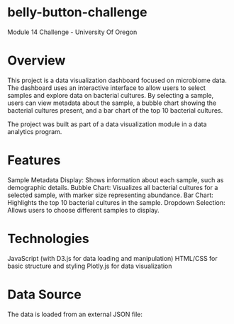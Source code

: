 # belly-button-challenge
Module 14 Challenge - University Of Oregon


# Overview
This project is a data visualization dashboard focused on microbiome data. The dashboard uses an interactive interface to allow users to select samples and explore data on bacterial cultures. By selecting a sample, users can view metadata about the sample, a bubble chart showing the bacterial cultures present, and a bar chart of the top 10 bacterial cultures.

The project was built as part of a data visualization module in a data analytics program.

# Features
Sample Metadata Display: Shows information about each sample, such as demographic details.
Bubble Chart: Visualizes all bacterial cultures for a selected sample, with marker size representing abundance.
Bar Chart: Highlights the top 10 bacterial cultures in the sample.
Dropdown Selection: Allows users to choose different samples to display.

# Technologies
JavaScript (with D3.js for data loading and manipulation)
HTML/CSS for basic structure and styling
Plotly.js for data visualization

# Data Source
The data is loaded from an external JSON file:
